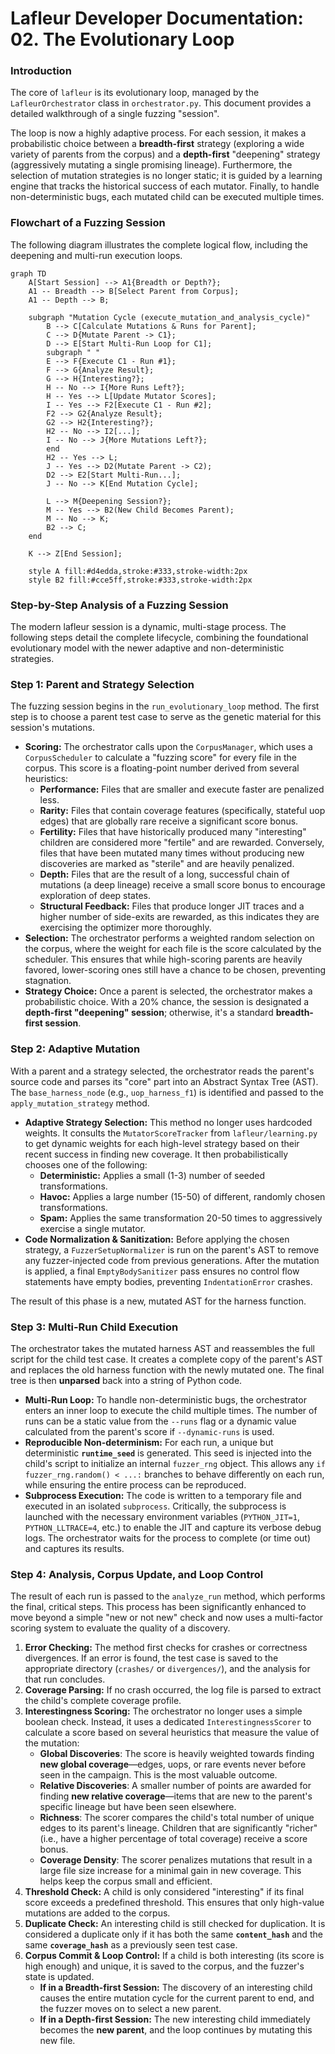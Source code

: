 # Lafleur Developer Documentation: 02. The Evolutionary Loop

### Introduction

The core of `lafleur` is its evolutionary loop, managed by the `LafleurOrchestrator` class in `orchestrator.py`. This document provides a detailed walkthrough of a single fuzzing "session".

The loop is now a highly adaptive process. For each session, it makes a probabilistic choice between a **breadth-first** strategy (exploring a wide variety of parents from the corpus) and a **depth-first** "deepening" strategy (aggressively mutating a single promising lineage). Furthermore, the selection of mutation strategies is no longer static; it is guided by a learning engine that tracks the historical success of each mutator. Finally, to handle non-deterministic bugs, each mutated child can be executed multiple times.

### Flowchart of a Fuzzing Session

The following diagram illustrates the complete logical flow, including the deepening and multi-run execution loops.

```mermaid
graph TD
    A[Start Session] --> A1{Breadth or Depth?};
    A1 -- Breadth --> B[Select Parent from Corpus];
    A1 -- Depth --> B;

    subgraph "Mutation Cycle (execute_mutation_and_analysis_cycle)"
        B --> C[Calculate Mutations & Runs for Parent];
        C --> D{Mutate Parent -> C1};
        D --> E[Start Multi-Run Loop for C1];
        subgraph " "
        E --> F{Execute C1 - Run #1};
        F --> G{Analyze Result};
        G --> H{Interesting?};
        H -- No --> I{More Runs Left?};
        H -- Yes --> L[Update Mutator Scores];
        I -- Yes --> F2[Execute C1 - Run #2];
        F2 --> G2{Analyze Result};
        G2 --> H2{Interesting?};
        H2 -- No --> I2[...];
        I -- No --> J{More Mutations Left?};
        end
        H2 -- Yes --> L;
        J -- Yes --> D2(Mutate Parent -> C2);
        D2 --> E2[Start Multi-Run...];
        J -- No --> K[End Mutation Cycle];

        L --> M{Deepening Session?};
        M -- Yes --> B2(New Child Becomes Parent);
        M -- No --> K;
        B2 --> C;
    end

    K --> Z[End Session];

    style A fill:#d4edda,stroke:#333,stroke-width:2px
    style B2 fill:#cce5ff,stroke:#333,stroke-width:2px
```

### **Step-by-Step Analysis of a Fuzzing Session**

The modern lafleur session is a dynamic, multi-stage process. The following steps detail the complete lifecycle, combining the foundational evolutionary model with the newer adaptive and non-deterministic strategies.

### Step 1: Parent and Strategy Selection

The fuzzing session begins in the `run_evolutionary_loop` method. The first step is to choose a parent test case to serve as the genetic material for this session's mutations.

  * **Scoring:** The orchestrator calls upon the `CorpusManager`, which uses a `CorpusScheduler` to calculate a "fuzzing score" for every file in the corpus. This score is a floating-point number derived from several heuristics:
      * **Performance:** Files that are smaller and execute faster are penalized less.
      * **Rarity:** Files that contain coverage features (specifically, stateful uop edges) that are globally rare receive a significant score bonus.
      * **Fertility:** Files that have historically produced many "interesting" children are considered more "fertile" and are rewarded. Conversely, files that have been mutated many times without producing new discoveries are marked as "sterile" and are heavily penalized.
      * **Depth:** Files that are the result of a long, successful chain of mutations (a deep lineage) receive a small score bonus to encourage exploration of deep states.
      * **Structural Feedback:** Files that produce longer JIT traces and a higher number of side-exits are rewarded, as this indicates they are exercising the optimizer more thoroughly.
  * **Selection:** The orchestrator performs a weighted random selection on the corpus, where the weight for each file is the score calculated by the scheduler. This ensures that while high-scoring parents are heavily favored, lower-scoring ones still have a chance to be chosen, preventing stagnation.
  * **Strategy Choice:** Once a parent is selected, the orchestrator makes a probabilistic choice. With a 20% chance, the session is designated a **depth-first "deepening" session**; otherwise, it's a standard **breadth-first session**.

### Step 2: Adaptive Mutation

With a parent and a strategy selected, the orchestrator reads the parent's source code and parses its "core" part into an Abstract Syntax Tree (AST). The `base_harness_node` (e.g., `uop_harness_f1`) is identified and passed to the `apply_mutation_strategy` method.

  * **Adaptive Strategy Selection:** This method no longer uses hardcoded weights. It consults the `MutatorScoreTracker` from `lafleur/learning.py` to get dynamic weights for each high-level strategy based on their recent success in finding new coverage. It then probabilistically chooses one of the following:
      * **Deterministic:** Applies a small (1-3) number of seeded transformations.
      * **Havoc:** Applies a large number (15-50) of different, randomly chosen transformations.
      * **Spam:** Applies the same transformation 20-50 times to aggressively exercise a single mutator.
  * **Code Normalization & Sanitization:** Before applying the chosen strategy, a `FuzzerSetupNormalizer` is run on the parent's AST to remove any fuzzer-injected code from previous generations. After the mutation is applied, a final `EmptyBodySanitizer` pass ensures no control flow statements have empty bodies, preventing `IndentationError` crashes.

The result of this phase is a new, mutated AST for the harness function.

### Step 3: Multi-Run Child Execution

The orchestrator takes the mutated harness AST and reassembles the full script for the child test case. It creates a complete copy of the parent's AST and replaces the old harness function with the newly mutated one. The final tree is then **unparsed** back into a string of Python code.

  * **Multi-Run Loop:** To handle non-deterministic bugs, the orchestrator enters an inner loop to execute the child multiple times. The number of runs can be a static value from the `--runs` flag or a dynamic value calculated from the parent's score if `--dynamic-runs` is used.
  * **Reproducible Non-determinism:** For each run, a unique but deterministic **`runtime_seed`** is generated. This seed is injected into the child's script to initialize an internal `fuzzer_rng` object. This allows any `if fuzzer_rng.random() < ...:` branches to behave differently on each run, while ensuring the entire process can be reproduced.
  * **Subprocess Execution:** The code is written to a temporary file and executed in an isolated `subprocess`. Critically, the subprocess is launched with the necessary environment variables (`PYTHON_JIT=1`, `PYTHON_LLTRACE=4`, etc.) to enable the JIT and capture its verbose debug logs. The orchestrator waits for the process to complete (or time out) and captures its results.

### Step 4: Analysis, Corpus Update, and Loop Control

The result of each run is passed to the `analyze_run` method, which performs the final, critical steps. This process has been significantly enhanced to move beyond a simple "new or not new" check and now uses a multi-factor scoring system to evaluate the quality of a discovery.

1.  **Error Checking:** The method first checks for crashes or correctness divergences. If an error is found, the test case is saved to the appropriate directory (`crashes/` or `divergences/`), and the analysis for that run concludes.
2.  **Coverage Parsing:** If no crash occurred, the log file is parsed to extract the child's complete coverage profile.
3.  **Interestingness Scoring:** The orchestrator no longer uses a simple boolean check. Instead, it uses a dedicated `InterestingnessScorer` to calculate a score based on several heuristics that measure the value of the mutation:
    * **Global Discoveries**: The score is heavily weighted towards finding **new global coverage**—edges, uops, or rare events never before seen in the campaign. This is the most valuable outcome.
    * **Relative Discoveries**: A smaller number of points are awarded for finding **new relative coverage**—items that are new to the parent's specific lineage but have been seen elsewhere.
    * **Richness**: The scorer compares the child's total number of unique edges to its parent's lineage. Children that are significantly "richer" (i.e., have a higher percentage of total coverage) receive a score bonus.
    * **Coverage Density**: The scorer penalizes mutations that result in a large file size increase for a minimal gain in new coverage. This helps keep the corpus small and efficient.
4.  **Threshold Check:** A child is only considered "interesting" if its final score exceeds a predefined threshold. This ensures that only high-value mutations are added to the corpus.
5.  **Duplicate Check:** An interesting child is still checked for duplication. It is considered a duplicate only if it has both the same **`content_hash`** and the same **`coverage_hash`** as a previously seen test case.
6.  **Corpus Commit & Loop Control:** If a child is both interesting (its score is high enough) and unique, it is saved to the corpus, and the fuzzer's state is updated.
    * **If in a Breadth-first Session:** The discovery of an interesting child causes the entire mutation cycle for the current parent to end, and the fuzzer moves on to select a new parent.
    * **If in a Depth-first Session:** The new interesting child immediately becomes the **new parent**, and the loop continues by mutating this new file.
